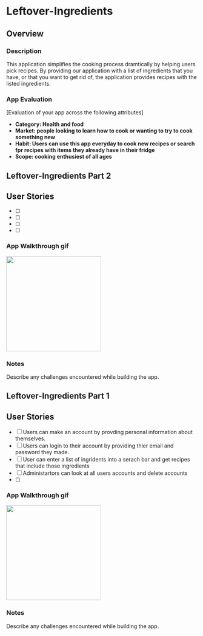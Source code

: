 # Leftover-Ingredients

## Overview
### Description 
  This application simplifies the cooking process dramtically by helping users pick recipes. By providing our application with a list of ingredients that you have, or that you want to get rid of, the application provides recipes with the listed ingredients. 
  

### App Evaluation 
[Evaluation of your app across the following attributes]
- **Category: Health and food**
- **Market: people looking to learn how to cook or wanting to try to cook something new**
- **Habit: Users can use this app everyday to cook new recipes or search fpr recipes with items they already have in their fridge**
- **Scope: cooking enthusiest of all ages**

## Leftover-Ingredients Part 2

## User Stories
- [ ] 
- [ ] 
- [ ]  
- [ ]

### App Walkthrough gif

<img src="FILENAME" width=250><br>

### Notes
Describe any challenges encountered while building the app.

## Leftover-Ingredients Part 1 

## User Stories
- [ ] Users can make an account by provding personal information about themselves.
- [ ] Users can login to their account by providing thier email and password they made.
- [ ] User can enter a list of ingridents into a serach bar and get recipes that include those ingredients  
- [ ] Administartors can look at all users accounts and delete accounts
- [ ] 

### App Walkthrough gif 

<img src="FILENAME" width=250><br>

### Notes
Describe any challenges encountered while building the app.
